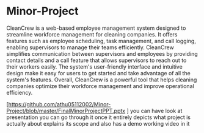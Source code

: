 # Minor-Project

CleanCrew is a web-based employee management system designed to streamline workforce management for cleaning companies. It offers features such as employee scheduling, task management, and call logging, enabling supervisors to manage their teams efficiently. CleanCrew simplifies communication between supervisors and employees by providing contact details and a call feature that allows supervisors to reach out to their workers easily. The system's user-friendly interface and intuitive design make it easy for users to get started and take advantage of all the system's features. Overall, CleanCrew is a powerful tool that helps cleaning companies optimize their workforce management and improve operational efficiency.


[https://github.com/athu05112002/Minor-Project/blob/master/FinalMinorProjectPPT.pptx ] you can have look at presentation you can go through it once it entirely depicts what project is actually about explains its scope and also has a demo working video in it 
